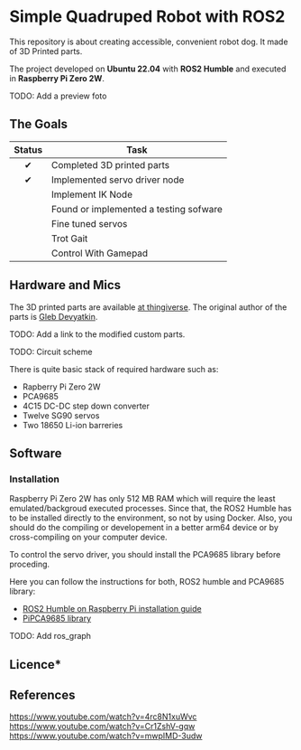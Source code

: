 # Simple Quadruped Robot with ROS2 
This repository is about creating accessible, convenient robot dog. It made of 3D Printed parts. 

The project developed on **Ubuntu 22.04** with **ROS2 Humble** and executed in **Raspberry Pi Zero 2W**.

TODO: Add a preview foto
## The Goals
| Status | Task                                   |
| :----: | -------------------------------------- |
|   ✔    | Completed 3D printed parts             |
|   ✔    | Implemented servo driver node          |
|        | Implement IK Node                      |
|        | Found or implemented a testing sofware |
|        | Fine tuned servos                      |
|        | Trot Gait                              |
|        | Control With Gamepad                   |



## Hardware and Mics
The 3D printed parts are available [at thingiverse](https://www.thingiverse.com/thing:4822059). The original author of the parts is [Gleb Devyatkin](https://www.thingiverse.com/sovgvd/designs).

TODO: Add a link to the modified custom parts.

TODO: Circuit scheme

There is quite basic stack of required hardware such as:
- Rapberry Pi Zero 2W
- PCA9685
- 4C15 DC-DC step down converter
- Twelve SG90 servos 
- Two 18650 Li-ion barreries

## Software

### Installation

Raspberry Pi Zero 2W has only 512 MB RAM which will require the least emulated/backgroud executed processes. Since that, the ROS2 Humble has to be installed directly to the environment, so not by using Docker. Also, you should do the compiling or developement in a better arm64 device or by cross-compiling on your computer device. 

To control the servo driver, you should install the PCA9685 library before proceding.  

Here you can follow the instructions for both, ROS2 humble and PCA9685 library:
- [ROS2 Humble on Raspberry Pi installation guide](https://roboticsbackend.com/install-ros2-on-raspberry-pi/)
- [PiPCA9685 library](https://github.com/barulicm/PiPCA9685)

TODO: Add ros_graph

## Licence*

## References
https://www.youtube.com/watch?v=4rc8N1xuWvc
https://www.youtube.com/watch?v=Cr1ZshV-gqw
https://www.youtube.com/watch?v=mwpIMD-3udw

